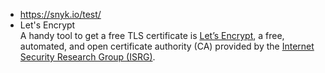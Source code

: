* https://snyk.io/test/
* Let's Encrypt  
   A handy tool to get a free TLS certificate is [Let’s Encrypt](https://letsencrypt.org/about/), a free, automated, and open certificate authority (CA) provided by the 
   [Internet Security Research Group (ISRG)](https://www.abetterinternet.org/).
    
